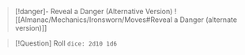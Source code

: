 > [!danger]- Reveal a Danger (Alternative Version)
> ![[Almanac/Mechanics/Ironsworn/Moves#Reveal a Danger (alternate version)]]

> [!Question] Roll
> `dice: 2d10 1d6`